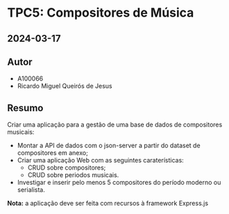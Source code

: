 # TPC5: Compositores de Música

## 2024-03-17

## Autor

- A100066
- Ricardo Miguel Queirós de Jesus

## Resumo

Criar uma aplicação para a gestão de uma base de dados de compositores musicais:
- Montar a API de dados com o json-server a partir do dataset de compositores em anexo;
- Criar uma aplicação Web com as seguintes caraterísticas:
    - CRUD sobre compositores;
    - CRUD sobre periodos musicais.
- Investigar e inserir pelo menos 5 compositores do período moderno ou serialista.

**Nota:** a aplicação deve ser feita com recursos à framework Express.js